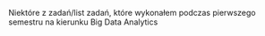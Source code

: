 Niektóre z zadań/list zadań, które wykonałem podczas pierwszego semestru na kierunku Big Data Analytics
